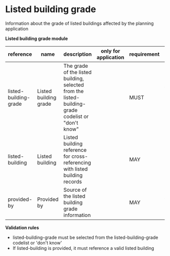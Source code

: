 # Listed building grade

Information about the grade of listed buildings affected by the planning application


**Listed building grade module**

| reference | name | description | only for application | requirement | notes |
| --- | --- | --- | --- | --- | --- |
| listed-building-grade | Listed building grade | The grade of the listed building, selected from the listed-building-grade codelist or "don't know" |  | MUST | Select from the **listed-building-grade** enum |
| listed-building | Listed building | Listed building reference for cross-referencing with listed building records |  | MAY |  |
| provided-by | Provided by | Source of the listed building grade information |  | MAY | Select from the **provided-by** enum |

**Validation rules**

- listed-building-grade must be selected from the listed-building-grade codelist or 'don't know'
- If listed-building is provided, it must reference a valid listed building